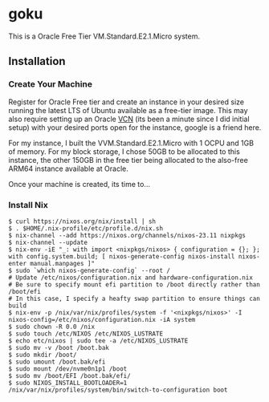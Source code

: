 # goku

This is a Oracle Free Tier VM.Standard.E2.1.Micro system.

## Installation

### Create Your Machine

Register for Oracle Free tier and create an instance in your desired size running the latest LTS of Ubuntu available as a free-tier image. This may also require setting up an Oracle [VCN](https://www.oracle.com/cloud/networking/virtual-cloud-network/) (its been a minute since I did initial setup) with your desired ports open for the instance, google is a friend here.

For my instance, I built the VVM.Standard.E2.1.Micro with 1 OCPU and 1GB of memory. For my block storage, I chose 50GB to be allocated to this instance, the other 150GB in the free tier being allocated to the also-free ARM64 instance available at Oracle.

Once your machine is created, its time to...

### Install Nix

```
$ curl https://nixos.org/nix/install | sh
$ . $HOME/.nix-profile/etc/profile.d/nix.sh
$ nix-channel --add https://nixos.org/channels/nixos-23.11 nixpkgs
$ nix-channel --update
$ nix-env -iE "_: with import <nixpkgs/nixos> { configuration = {}; }; with config.system.build; [ nixos-generate-config nixos-install nixos-enter manual.manpages ]"
$ sudo `which nixos-generate-config` --root /
# Update /etc/nixos/configuration.nix and hardware-configuration.nix
# Be sure to specify mount efi partition to /boot directly rather than /boot/efi
# In this case, I specify a heafty swap partition to ensure things can build
$ nix-env -p /nix/var/nix/profiles/system -f '<nixpkgs/nixos>' -I nixos-config=/etc/nixos/configuration.nix -iA system
$ sudo chown -R 0.0 /nix
$ sudo touch /etc/NIXOS /etc/NIXOS_LUSTRATE
$ echo etc/nixos | sudo tee -a /etc/NIXOS_LUSTRATE
$ sudo mv -v /boot /boot.bak
$ sudo mkdir /boot/
$ sudo umount /boot.bak/efi
$ sudo mount /dev/nvme0n1p1 /boot
$ sudo mv /boot/EFI /boot.bak/efi/
$ sudo NIXOS_INSTALL_BOOTLOADER=1 /nix/var/nix/profiles/system/bin/switch-to-configuration boot
```
